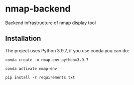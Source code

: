 # nmap-backend
Backend infrastructure of nmap display tool 

## Installation
The project uses Python 3.9.7, if you use conda you can do:

```conda create -n nmap-env python=3.9.7```

```conda activate nmap-env```

```pip install -r requirements.txt```
